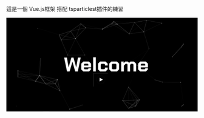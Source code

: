 這是一個 Vue.js框架 搭配 tsparticlest插件的練習


![image](https://github.com/7Huaa/vue.js_tsparticles_web/blob/master/vue01.PNG)

